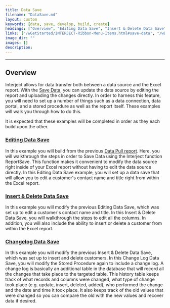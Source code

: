 ```yaml
---
title: Data Save
filename: "DataSave.md"
layout: custom
keywords: [data, save, develop, build, create]
headings: ["Overview", "Editing Data Save", "Insert & Delete Data Save", "Changelog Data Save"]
links: ["/wGetStarted/INTERJECT-Ribbon-Menu-Items.html#save-data", "/wDeveloper/L-Dev-EditingDataSave.html", "/wDeveloper/L-Dev-CustomerAging.html", "/wDeveloper/L-Dev-InsertDeleteDataSave.html", "/wDeveloper/L-Dev-ChangelogDataSave.html"]
image_dir: ""
images: []
description: 
---
```

* * *

## Overview

Interject allows for data transfer both between a data source and the Excel report. With the [Save Data](/wGetStarted/INTERJECT-Ribbon-Menu-Items.html#save-data), you can update the data source by editing the report and uploading the changes directly. In order to harness this feature, you will need to set up a number of things such as a data connection, data portal, and a stored procedure as well as the report itself. These examples will walk you through how to do this.

It is expected that these examples will be completed in order as they each build upon the other.

### [Editing Data Save](/wDeveloper/L-Dev-EditingDataSave.html)

In this example you will build from the previous [Data Pull report](/wDeveloper/L-Dev-CustomerAging.html). Here, you will walkthrough the steps in order to Save Data using the Interject function ReportSave. This function makes it convenient to modify the data source right inside of your Excel report without having to edit the data source directly. In this Editing Data Save example, you will set up a data save that will allow you to edit a customer's contact name and title right from within the Excel report.

### [Insert & Delete Data Save](/wDeveloper/L-Dev-InsertDeleteDataSave.html)

In this example you will modify the previous Editing Data Save, which was set up to edit a customer's contact name and title. In this Insert & Delete Data Save, you will walkthrough the steps to edit all the columns. In addition, you will also include the ability to insert or delete a customer from within the Excel report.

### [Changelog Data Save](/wDeveloper/L-Dev-ChangelogDataSave.html)

In this example you will modify the previous Insert & Delete Data Save, which was set up to insert and delete customers. In this Change Log Data Save, you will modify the Stored Procedure again to include a change log. A change log is basically an additional table in the database that will record all the changes that take place to the targeted table. This history table keeps track of what records and columns were changed, what type of change took place (e.g. update, insert, deleted, added), who performed the change and the date and time it took place. It also keeps track of the old values that were changed so you can compare the old with the new values and recover data if desired.
